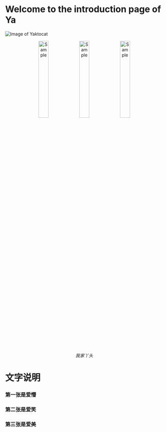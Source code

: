 # Welcome to the introduction page of Ya


![Image of Yaktocat](https://octodex.github.com/images/yaktocat.png)

<p align="center">
	<img src="https://github.com/yazhou2019/introduction/blob/master/image/cui22.jpeg"  alt="Sample" width="25%" height="25%" > 
	<img src="https://github.com/yazhou2019/introduction/blob/master/image/jiong.png" alt="Sample" width="25%" height="25%" > 
	<img src="https://github.com/yazhou2019/introduction/blob/master/image/cui11.jpeg" alt="Sample" width="25%" height="25%" > 
	<p align="center">	
		<em>我家丫头</em>
		 </p>
 </p>






# 文字说明
### 第一张是爱懵
### 第二张是爱笑
### 第三张是爱美
